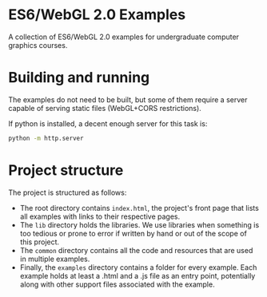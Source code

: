 # ES6/WebGL 2.0 Examples
A collection of ES6/WebGL 2.0 examples for undergraduate computer graphics courses.

# Building and running
The examples do not need to be built, but some of them require a server
capable of serving static files (WebGL+CORS restrictions).

If python is installed, a decent enough server for this task is:

```bash
python -m http.server
```

# Project structure
The project is structured as follows:

- The root directory contains `index.html`, the project's front page that
  lists all examples with links to their respective pages.
- The `lib` directory holds the libraries. We use libraries when something
  is too tedious or prone to error if written by hand or out of the scope of
  this project.
- The `common` directory contains all the code and resources that are used
  in multiple examples.
- Finally, the `examples` directory contains a folder for every example.
  Each example holds at least a .html and a .js file as an entry point,
  potentially along with other support files associated with the example.

